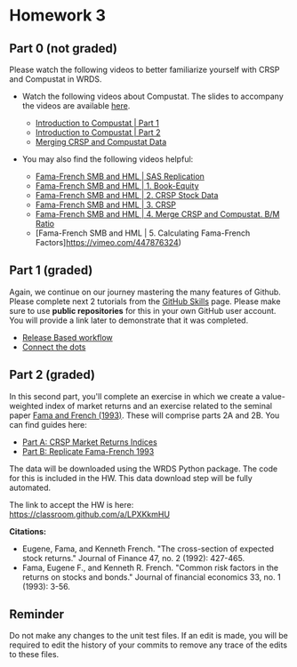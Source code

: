 # Homework 3

## Part 0 (not graded)

Please watch the following videos to better familiarize yourself with CRSP and Compustat in WRDS.

 - Watch the following videos about Compustat. The slides to accompany the videos are available [here](https://wrds-www.wharton.upenn.edu/documents/1374/intro_comp_access_link.pptx).
   - [Introduction to Compustat | Part 1](https://vimeo.com/417303405)
   - [Introduction to Compustat | Part 2](https://vimeo.com/417302901)
   - [Merging CRSP and Compustat Data](https://vimeo.com/447503392)

 - You may also find the following videos helpful:
   - [Fama-French SMB and HML | SAS Replication](https://vimeo.com/447603278)
   - [Fama-French SMB and HML | 1. Book-Equity](https://vimeo.com/447631819)
   - [Fama-French SMB and HML | 2. CRSP Stock Data](https://vimeo.com/447635241)
   - [Fama-French SMB and HML | 3. CRSP](https://vimeo.com/447867614)
   - [Fama-French SMB and HML | 4. Merge CRSP and Compustat. B/M Ratio](https://vimeo.com/447871296)
   - [Fama-French SMB and HML | 5. Calculating Fama-French Factors]https://vimeo.com/447876324)

## Part 1 (graded)

Again, we continue on our journey mastering the many features of Github. Please complete next 2 tutorials from the [GitHub Skills](https://skills.github.com/) page. Please make sure to use **public repositories** for this in your own GitHub user account. You will provide a link later to demonstrate that it was completed.

- [Release Based workflow](https://github.com/skills/release-based-workflow)
- [Connect the dots](https://github.com/skills/connect-the-dots)

## Part 2 (graded)

In this second part, you'll complete an exercise in which we create a value-weighted
index of market returns and an exercise related to the seminal paper [Fama and French (1993)](https://www.jufinance.com/mag/fin534_16/Common_risk_factors_Fama_French_JFE1993.pdf). These will comprise parts 2A and 2B.
You can find guides here:

 - [Part A: CRSP Market Returns Indices](./../../output/_02_CRSP_market_index.ipynb)
 - [Part B: Replicate Fama-French 1993](./../../output/_03_Fama_French_1993.ipynb)

The data will be downloaded using the WRDS Python package. The code for this is included in the HW. This data download step will be fully automated. 

The link to accept the HW is here: https://classroom.github.com/a/LPXKkmHU

<!-- 
The following is a guide that will help you complete the homework: [HW Guide: Wage Growth During the Recession](../../output/_01_wage_growth_during_the_recession.ipynb)
-->

**Citations:**

 - Eugene, Fama, and Kenneth French. "The cross-section of expected stock returns." Journal of Finance 47, no. 2 (1992): 427-465.
 - Fama, Eugene F., and Kenneth R. French. "Common risk factors in the returns on stocks and bonds." Journal of financial economics 33, no. 1 (1993): 3-56.

## Reminder

Do not make any changes to the unit test files. If an edit is made, you will be required to edit the history of your commits to remove any trace of the edits to these files.